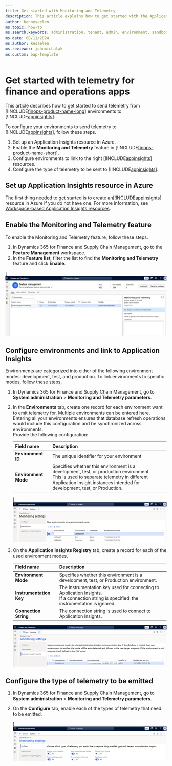 ```yaml
---
title: Get started with Monitoring and Telemetry
description: This article explains how to get started with the Application Insights integration for finance and operations apps.
author: kennysaelen
ms.topic: how-to
ms.search.keywords: administration, tenant, admin, environment, sandbox, telemetry
ms.date: 08/11/2024
ms.author: kesaelen
ms.reviewer: johnmichalak
ms.custom: bap-template
---
```


# Get started with telemetry for finance and operations apps

This article describes how to get started to send telemetry from [!INCLUDE[finops-product-name-long](includes/finops-product-name-long.md)] environments to [!INCLUDE[appinsights](./includes/azure-application-insights-name.md)].

To configure your environments to send telemetry to [!INCLUDE[appinsights](./includes/azure-application-insights-name.md)], follow these steps. 

1. Set up an Application Insights resource in Azure.
1. Enable the **Monitoring and Telemetry** feature in [!INCLUDE[finops-product-name-short](includes/finops-product-name-short.md)].
1. Configure environments to link to the right [!INCLUDE[appinsights](./includes/azure-application-insights-name.md)] resources.
1. Configure the type of telemetry to be sent to [!INCLUDE[appinsights](./includes/azure-application-insights-name.md)].

## Set up Application Insights resource in Azure

The first thing needed to get started is to create an[!INCLUDE[appinsights](./includes/azure-application-insights-name.md)] resource in Azure if you do not have one. For more information, see [Workspace-based Application Insights resources](/azure/azure-monitor/app/create-workspace-resource?tabs=bicep).

## Enable the Monitoring and Telemetry feature

To enable the Monitoring and Telemetry feature, follow these steps.

1. In Dynamics 365 for Finance and Supply Chain Management, go to the **Feature Management** workspace.
1. In the **Feature list**, filter the list to find the **Monitoring and Telemetry** feature and click **Enable**.

[![Monitoring and Telemetry Feature.](images/monitoring-getting-started-enable-feature.png)

## Configure environments and link to Application Insights

Environments are categorized into either of the following environment modes: development, test, and production. To link environments to specific modes, follow these steps.

1. In Dynamics 365 for Finance and Supply Chain Management, go to **System administration** \> **Monitoring and Telemetry parameters**.
1. In the **Environments** tab, create one record for each environment want to emit telemetry for. Multiple environments can be entered here. Entering all your environments ensures that database refresh operations would include this configuration and be synchronized across environments.<br>
Provide the following configuration:

   | Field name | Description |
   | ---------- | ----------- |
   | **Environment ID** | The unique identifier for your environment |
   | **Environment Mode** | Specifies whether this environment is a development, test, or production environment. <br>This is used to separate telemetry in different Application Insight instances intended for development, test, or Production. |

   [![Application Insights Environments.](images/monitoring-getting-started-application-insights-environments.png)

1. On the **Application Insights Registry** tab, create a record for each of the used environment modes.

   | Field name | Description |
   | ---------- | ----------- |
   | **Environment Mode** | Specifies whether this environment is a development, test, or Production environment. |
   | **Instrumentation Key** | The instrumentation key used for connecting to Application Insights.<br>If a connection string is specified, the instrumentation is ignored. |
   | **Connection String** | The connection string is used to connect to Application Insights.  |

   [![Application Insights Registry.](./images/monitoring-getting-started-application-insights-registry.png)](./images/monitoring-getting-started-application-insights-registry.png)

## Configure the type of telemetry to be emitted

1. In Dynamics 365 for Finance and Supply Chain Management, go to **System administration** \> **Monitoring and Telemetry parameters**.
1. On the **Configure** tab, enable each of the types of telemetry that need to be emitted.

   [![Application Insights Signal Configuration.](images/monitoring-getting-started-configure-signals.png)
